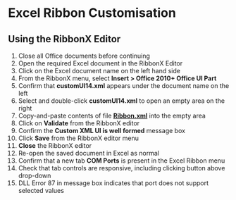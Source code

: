 # Excel Ribbon Customisation

## Using the RibbonX Editor

1. Close all Office documents before continuing
2. Open the required Excel document in the RibbonX Editor
3. Click on the Excel document name on the left hand side
4. From the RibbonX menu, select **Insert > Office 2010+ Office UI Part**
5. Confirm that **customUI14.xml** appears under the document name on the left
6. Select and double-click **customUI14.xml** to open an empty area on the right
7. Copy-and-paste contents of file [**Ribbon.xml**](Ribbon.xml) into the empty area
8. Click on **Validate** from the RibbonX editor
9. Confirm the **Custom XML UI is well formed** message box
10. Click **Save** from the RibbonX editor menu
11. **Close** the RibbonX editor
12. Re-open the saved document in Excel as normal
13. Confirm that a new tab **COM Ports** is present in the Excel Ribbon menu 
14. Check that tab controls are responsive, including clicking button above drop-down
15. DLL Error 87 in message box indicates that port does not support selected values
